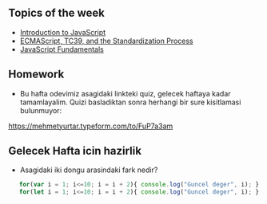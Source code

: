 ## Topics of the week
  - [Introduction to JavaScript](https://github.com/yurtarmehmet/frontend-bootcamp/blob/main/Week1/docs/introduction_js.md) 
  - [ECMAScript, TC39, and the Standardization Process](https://github.com/yurtarmehmet/frontend-bootcamp/blob/main/Week1/docs/ecma_tc39_standartization.md) 
  - [JavaScript Fundamentals](https://github.com/yurtarmehmet/frontend-bootcamp/blob/main/Week1/docs/js_fundamentals.md)
  
## Homework
  - Bu hafta odevimiz asagidaki linkteki quiz, gelecek haftaya kadar tamamlayalim. Quizi basladiktan sonra herhangi bir sure kisitlamasi bulunmuyor:
 
 https://mehmetyurtar.typeform.com/to/FuP7a3am
 
 ## Gelecek Hafta icin hazirlik
  - Asagidaki iki dongu arasindaki fark nedir?
 ```javascript
    for(var i = 1; i<=10; i = i + 2){ console.log("Guncel deger", i); }
    for(let i = 1; i<=10; i = i + 2){ console.log("Guncel deger", i); }
```



  

